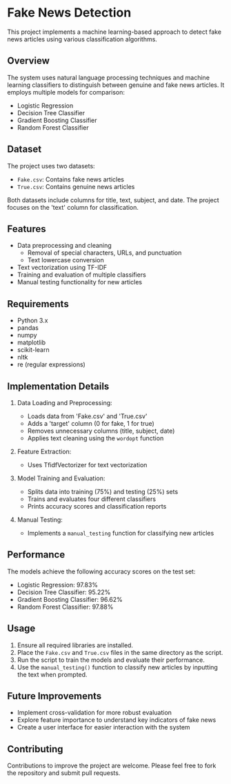# Fake News Detection

This project implements a machine learning-based approach to detect fake news articles using various classification algorithms.

## Overview

The system uses natural language processing techniques and machine learning classifiers to distinguish between genuine and fake news articles. It employs multiple models for comparison:

- Logistic Regression
- Decision Tree Classifier
- Gradient Boosting Classifier
- Random Forest Classifier

## Dataset

The project uses two datasets:
- `Fake.csv`: Contains fake news articles
- `True.csv`: Contains genuine news articles

Both datasets include columns for title, text, subject, and date. The project focuses on the 'text' column for classification.

## Features

- Data preprocessing and cleaning
  - Removal of special characters, URLs, and punctuation
  - Text lowercase conversion
- Text vectorization using TF-IDF
- Training and evaluation of multiple classifiers
- Manual testing functionality for new articles

## Requirements

- Python 3.x
- pandas
- numpy
- matplotlib
- scikit-learn
- nltk
- re (regular expressions)

## Implementation Details

1. Data Loading and Preprocessing:
   - Loads data from 'Fake.csv' and 'True.csv'
   - Adds a 'target' column (0 for fake, 1 for true)
   - Removes unnecessary columns (title, subject, date)
   - Applies text cleaning using the `wordopt` function

2. Feature Extraction:
   - Uses TfidfVectorizer for text vectorization

3. Model Training and Evaluation:
   - Splits data into training (75%) and testing (25%) sets
   - Trains and evaluates four different classifiers
   - Prints accuracy scores and classification reports

4. Manual Testing:
   - Implements a `manual_testing` function for classifying new articles

## Performance

The models achieve the following accuracy scores on the test set:

- Logistic Regression: 97.83%
- Decision Tree Classifier: 95.22%
- Gradient Boosting Classifier: 96.62%
- Random Forest Classifier: 97.88%

## Usage

1. Ensure all required libraries are installed.
2. Place the `Fake.csv` and `True.csv` files in the same directory as the script.
3. Run the script to train the models and evaluate their performance.
4. Use the `manual_testing()` function to classify new articles by inputting the text when prompted.

## Future Improvements

- Implement cross-validation for more robust evaluation
- Explore feature importance to understand key indicators of fake news
- Create a user interface for easier interaction with the system

## Contributing

Contributions to improve the project are welcome. Please feel free to fork the repository and submit pull requests.
